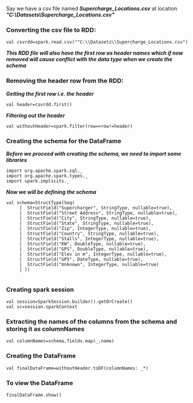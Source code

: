 Say we have a csv file named ***Supercharge_Locations.csv*** at location ***"C:\Datasets\Supercharge_Locations.csv"***
### Converting the csv file to RDD:

```
val csvrdd=spark.read.csv(""C:\\Datasets\\Supercharge_Locations.csv")
```
***This RDD file will also have the first row as header names which if now removed will cause conflict with the data type when we create the schema***

### Removing the header row from the RDD:

***Getting the first row i.e. the header***
```
val header=csvrdd.first()
```

***Filtering out the header***
```
val withoutHeader=spark.filter(row=>row!=header)
```
### Creating the schema for the DataFrame

***Before we proceed with creating the schema, we need to import some libraries***
```
import org.apache.spark.sql._
import org.apache.spark.types._
import spark.implicits._
```

***Now we will be defining the schema***
```
val schema=StructType(Seq(
     |  StructField("Supercharger", StringType, nullable=true),
     |  StructField("Street Address", StringType, nullable=true),
     |  StructField("City", StringType, nullable=true),
     |  StructField("State", StringType, nullable=true),
     |  StructField("Zip", IntegerType, nullable=true),
     |  StructField("Country", StringType, nullable=true),
     |  StructField("Stalls", IntegerType, nullable=true),
     |  StructField("KW", DoubleType, nullable=true),
     |  StructField("GPS", DoubleType, nullable=true),
     |  StructField("Elev in m", IntegerType, nullable=true),
     |  StructField("GPS", DateType, nullable=true),
     |  StructField("Unknown", IntegerType, nullable=true)
     | ))
     
```
### Creating spark session
```
val session=SparkSession.builder().getOrCreate()
val sc=session.sparkContext
```

### Extracting the names of the columns from the schema and storing it as columnNames
```
val columnNames=schema.fields.map(_.name)
```

### Creating the DataFrame
```
val finalDataFrame=withoutHeader.toDF(columnNames: _*)
```

### To view the DataFrame
```
finalDataFrame.show()
```
